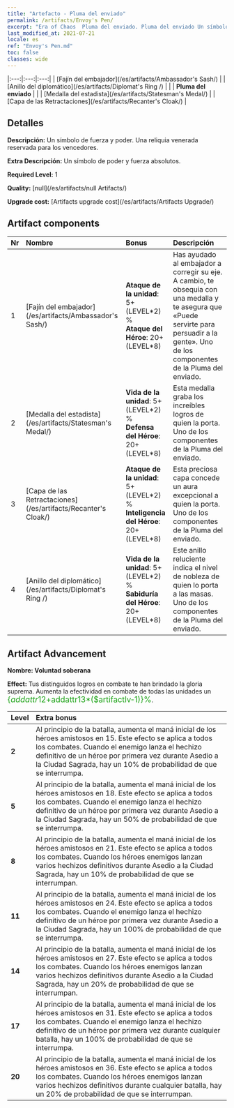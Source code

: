 ```yaml
---
title: "Artefacto - Pluma del enviado"
permalink: /artifacts/Envoy's Pen/
excerpt: "Era of Chaos  Pluma del enviado. Pluma del enviado Un símbolo de fuerza y poder. Una reliquia venerada reservada para los vencedores."
last_modified_at: 2021-07-21
locale: es
ref: "Envoy's Pen.md"
toc: false
classes: wide
---
```


  |:---:|:---:|:---:| 
  |  [Fajín del embajador](/es/artifacts/Ambassador's Sash/) |   |  [Anillo del diplomático](/es/artifacts/Diplomat's Ring /) | 
  |   | **Pluma del enviado** |  | 
  |  [Medalla del estadista](/es/artifacts/Statesman's Medal/) |   |  [Capa de las Retractaciones](/es/artifacts/Recanter's Cloak/) | 


## Detalles

 **Descripción:** Un símbolo de fuerza y poder. Una reliquia venerada reservada para los vencedores.

 **Extra Descripción:** Un símbolo de poder y fuerza absolutos.

 **Required Level:** 1

 **Quality:** [null](/es/artifacts/null Artifacts/)

 **Upgrade cost:** [Artifacts upgrade cost](/es/artifacts/Artifacts Upgrade/)



## Artifact components

  | Nr |    Nombre    |   Bonus | Descripción | 
  |:---|:-----------|:--------|:------------| 
  | 1 | [Fajín del embajador](/es/artifacts/Ambassador's Sash/) | **Ataque de la unidad**: 5+(LEVEL\*2) %<br/>**Ataque del Héroe**: 20+(LEVEL\*8) | Has ayudado al embajador a corregir su eje. A cambio, te obsequia con una medalla y te asegura que «Puede servirte para persuadir a la gente». Uno de los componentes de la Pluma del enviado. | 
  | 2 | [Medalla del estadista](/es/artifacts/Statesman's Medal/) | **Vida de la unidad**: 5+(LEVEL\*2) %<br/>**Defensa del Héroe**: 20+(LEVEL\*8) | Esta medalla graba los increíbles logros de quien la porta. Uno de los componentes de la Pluma del enviado. | 
  | 3 | [Capa de las Retractaciones](/es/artifacts/Recanter's Cloak/) | **Ataque de la unidad**: 5+(LEVEL\*2) %<br/>**Inteligencia del Héroe**: 20+(LEVEL\*8) | Esta preciosa capa concede un aura excepcional a quien la porta. Uno de los componentes de la Pluma del enviado. | 
  | 4 | [Anillo del diplomático](/es/artifacts/Diplomat's Ring /) | **Vida de la unidad**: 5+(LEVEL\*2) %<br/>**Sabiduría del Héroe**: 20+(LEVEL\*8) | Este anillo reluciente indica el nivel de nobleza de quien lo porta a las masas. Uno de los componentes de la Pluma del enviado. | 


## Artifact Advancement

 **Nombre: Voluntad soberana**

 **Effect:** Tus distinguidos logros en combate te han brindado la gloria suprema. Aumenta la efectividad en combate de todas las unidades un <span style="color: #1ca216;font-size:18px">{$addattr12+$addattr13*($artifactlv-1)}%</span>.

  |  Level  |    Extra bonus  | 
  |:--------|:----------------| 
  | **2** | Al principio de la batalla, aumenta el maná inicial de los héroes amistosos en 15. Este efecto se aplica a todos los combates. Cuando el enemigo lanza el hechizo definitivo de un héroe por primera vez durante Asedio a la Ciudad Sagrada, hay un 10% de probabilidad de que se interrumpa. | 
  | **5** | Al principio de la batalla, aumenta el maná inicial de los héroes amistosos en 18. Este efecto se aplica a todos los combates. Cuando el enemigo lanza el hechizo definitivo de un héroe por primera vez durante Asedio a la Ciudad Sagrada, hay un 50% de probabilidad de que se interrumpa. | 
  | **8** | Al principio de la batalla, aumenta el maná inicial de los héroes amistosos en 21. Este efecto se aplica a todos los combates. Cuando los héroes enemigos lanzan varios hechizos definitivos durante Asedio a la Ciudad Sagrada, hay un 10% de probabilidad de que se interrumpan. | 
  | **11** | Al principio de la batalla, aumenta el maná inicial de los héroes amistosos en 24. Este efecto se aplica a todos los combates. Cuando el enemigo lanza el hechizo definitivo de un héroe por primera vez durante Asedio a la Ciudad Sagrada, hay un 100% de probabilidad de que se interrumpa. | 
  | **14** | Al principio de la batalla, aumenta el maná inicial de los héroes amistosos en 27. Este efecto se aplica a todos los combates. Cuando los héroes enemigos lanzan varios hechizos definitivos durante Asedio a la Ciudad Sagrada, hay un 20% de probabilidad de que se interrumpan. | 
  | **17** | Al principio de la batalla, aumenta el maná inicial de los héroes amistosos en 31. Este efecto se aplica a todos los combates. Cuando el enemigo lanza el hechizo definitivo de un héroe por primera vez durante cualquier batalla, hay un 100% de probabilidad de que se interrumpa. | 
  | **20** | Al principio de la batalla, aumenta el maná inicial de los héroes amistosos en 36. Este efecto se aplica a todos los combates. Cuando los héroes enemigos lanzan varios hechizos definitivos durante cualquier batalla, hay un 20% de probabilidad de que se interrumpan. | 

